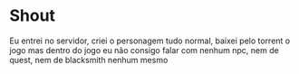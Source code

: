 # Shout
Eu entrei no servidor, criei o personagem tudo normal, baixei pelo torrent o jogo mas dentro do jogo eu não consigo falar com nenhum npc, nem de quest, nem de blacksmith nenhum mesmo
